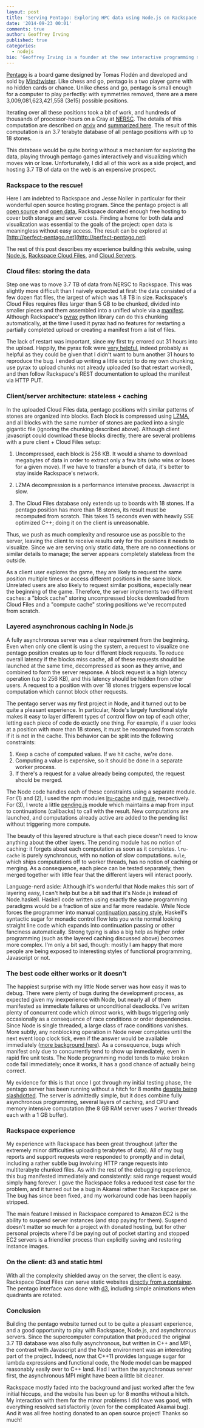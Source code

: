 ```yaml
---
layout: post
title: 'Serving Pentago: Exploring HPC data using Node.js on Rackspace'
date: '2014-09-23 00:01'
comments: true
author: Geoffrey Irving
published: true
categories:
  - nodejs
bio: 'Geoffrey Irving is a founder at the new interactive programming startup Eddy Systems (http://eddy.systems). Previously, he worked at Pixar, D. E. Shaw Research, Weta Digital, and Otherlab doing high performance computing, computational physics, and computer graphics. He has degrees in mathematics and computer science from Caltech and Stanford, and received film credits on Ratatouille, Wall-E, Up, and Tintin.'
---
```


[Pentago](https://en.wikipedia.org/wiki/Pentago) is a board game designed by
Tomas Flodén and developed and sold by [Mindtwister](http://mindtwisterusa.com).
Like chess and go, pentago is a two player game with no hidden cards or chance.
Unlike chess and go, pentago is small enough for a computer to play perfectly:
with symmetries removed, there are a mere 3,009,081,623,421,558 (3e15) possible
positions.

<!-- more -->

Iterating over all these positions took a bit of work, and hundreds of thousands
of processor-hours on a Cray at [NERSC](http://nersc.gov).
The details of this computation are described on [arxiv](http://arxiv.org/abs/1404.0743)
and [summarized here](http://perfect-pentago.net/details.html).  The result of this
computation is an 3.7 terabyte database of all pentago positions with up to 18 stones.

This database would be quite boring without a mechanism for exploring the data, playing through
pentago games interactively and visualizing which moves win or lose.  Unfortunately, I did all
of this work as a side project, and hosting 3.7 TB of data on the web is an expensive prospect.

### Rackspace to the rescue!

Here I am indebted to Rackspace and Jesse Noller in particular for their wonderful open source
hosting program.  Since the pentago project is all [open source](https://github.com/girving/pentago)
and [open data](https://github.com/girving/pentago#data), Rackspace donated enough free hosting
to cover both storage and server costs.  Finding a home for both data and visualization was essential
to the goals of the project: open data is meaningless without easy access.  The result can be
explored at [http://perfect-pentago.net](http://perfect-pentago.net)

The rest of this post describes my experience building this website, using [Node.js](http://nodejs.org),
[Rackspace Cloud Files](http://www.rackspace.com/cloud/files), and
[Cloud Servers](http://www.rackspace.com/cloud/servers).

### Cloud files: storing the data

Step one was to move 3.7 TB of data from NERSC to Rackspace.  This was slightly more difficult than I
naively expected at first: the data consisted of a few dozen flat files, the largest of which was
1.8 TB in size.  Rackspace's Cloud Files requires files larger than 5 GB to be chunked, divided into
smaller pieces and them assembled into a unified whole via a
[manifest](http://docs.rackspace.com/files/api/v1/cf-devguide/content/Static_Large_Object-d1e2226.html).
Although Rackspace's [pyrax](https://github.com/rackspace/pyrax) python library can do this chunking
automatically, at the time I used it pyrax had no features for restarting a partially completed upload
or creating a manifest from a list of files.

The lack of restart was important, since my first try errored out 31 hours into the upload.
Happily, the pyrax folk were [very helpful](https://github.com/rackspace/pyrax/issues/266), indeed
probably as helpful as they could be given that I didn't want to burn another 31 hours to reproduce
the bug.  I ended up writing a little script to do my own chunking, use pyrax to upload chunks not
already uploaded (so that restart worked), and then follow Rackspace's REST documentation to upload
the manifest via HTTP PUT.

### Client/server architecture: stateless + caching

In the uploaded Cloud Files data, pentago positions with similar patterns of stones are organized into
blocks.  Each block is compressed using [LZMA](http://tukaani.org/xz), and all blocks with the same
number of stones are packed into a single gigantic file (ignoring the chunking described above).
Although client javascript could download these blocks directly, there are several problems with a
pure client + Cloud Files setup:

1. Uncompressed, each block is 256 KB.  It would a shame to download megabytes of data in order to
   extract only a few bits (who wins or loses for a given move).  If we have to transfer a bunch of
   data, it's better to stay inside Rackspace's network.

2. LZMA decompression is a performance intensive process.  Javascript is slow.

3. The Cloud Files database only extends up to boards with 18 stones.  If a pentago position has more
   than 18 stones, its result must be recomputed from scratch.  This takes 15 seconds even with heavily
   SSE optimized C++; doing it on the client is unreasonable.

Thus, we push as much complexity and resource use as possible to the server, leaving the client to
receive results only for the positions it needs to visualize.  Since we are serving only static
data, there are no connections or similar details to manage; the server appears completely stateless
from the outside.

As a client user explores the game, they are likely to request the same position multiple times or
access different positions in the same block.  Unrelated users are also likely to request similar
positions, especially near the beginning of the game.  Therefore, the server implements two different
caches: a "block cache" storing uncompressed blocks downloaded from Cloud Files and a "compute cache"
storing positions we've recomputed from scratch.

### Layered asynchronous caching in Node.js

A fully asynchronous server was a clear requirement from the beginning.  Even when only one client is
using the system, a request to visualize one pentago position creates up to four different block
requests.  To reduce overall latency if the blocks miss cache, all of these requests should be launched
at the same time, decompressed as soon as they arrive, and combined to form the server response.  A
block request is a high latency operation (up to 256 KB), and this latency should be hidden from other
users.  A request to a position with over 18 stones triggers expensive local computation which cannot
block other requests.

The pentago server was my first project in Node, and it turned out to be quite a pleasant experience.
In particular, Node's largely functional style makes it easy to layer different types of control flow
on top of each other, letting each piece of code do exactly one thing.  For example, if a user looks
at a position with more than 18 stones, it must be recomputed from scratch if it is not in the cache.
This behavior can be split into the following constraints:

1. Keep a cache of computed values.  If we hit cache, we're done.
2. Computing a value is expensive, so it should be done in a separate worker process.
3. If there's a request for a value already being computed, the request should be merged.

The Node code handles each of these constraints using a separate module.  For (1) and (2), I used
the npm modules [lru-cache](https://www.npmjs.org/package/lru-cache) and
[mule](https://www.npmjs.org/package/mule), respectively.  For (3), I wrote a little
[pending.js](https://github.com/girving/pentago/blob/master/web/pending.js) module which maintains
a map from input to continuations (callbacks) to call with the result.  New computations are launched,
and computations already active are added to the pending list without triggering more compute.

The beauty of this layered structure is that each piece doesn't need to know anything about the other
layers.  The pending module has no notion of caching: it forgets about each computation as soon as it
completes.  `lru-cache` is purely synchronous, with no notion of slow computations.  `mule`, which ships
computations off to worker threads, has no notion of caching or merging.  As a consequence, each piece
can be tested separately, then merged together with little fear that the different layers will interact
poorly.

Language-nerd aside: Although it's wonderful that Node makes this sort of layering easy, I can't help
but be a bit sad that it's Node.js instead of Node.haskell.  Haskell code written using exactly the same
programming paradigms would be a fraction of size and far more readable.  While Node forces the programmer
into manual [continuation passing style](http://en.wikipedia.org/wiki/Continuation-passing_style), Haskell's
syntactic sugar for monadic control flow lets you write normal looking straight line code
which expands into continuation passing or other fanciness automatically.  Strong typing is also a big help
as higher order programming (such as the layered caching discussed above) becomes more complex.  I'm only a
bit sad, though: mostly I am happy that more people are being exposed to interesting styles of functional
programming, Javascript or not.

### The best code either works or it doesn't

The happiest surprise with my little Node server was how easy it was to debug.  There were plenty of bugs
during the development process, as expected given my inexperience with Node, but nearly all of them manifested
as immediate failures or unconditional deadlocks.  I've written plenty of concurrent code which _almost_
works, with bugs triggering only occasionally as a consequence of race conditions or order dependencies.
Since Node is single threaded, a large class of race conditions vanishes.  More subtly, any nonblocking
operation in Node never completes until the next event loop clock tick, even if the answer would be available
immediately ([more background here](http://howtonode.org/understanding-process-next-tick)).  As a consequence,
bugs which manifest only due to concurrently tend to show up immediately, even in rapid fire unit tests.
The Node programming model tends to make broken code fail immediately; once it works, it has a good chance
of actually being correct.

My evidence for this is that once I got through my initial testing phase, the pentago server has been running
without a hitch for 8 months
[despite being slashdotted](http://tech.slashdot.org/story/14/01/23/1733250/pentago-is-a-first-player-win).
The server is admittedly simple, but it does combine fully asynchronous programming, several layers of caching,
and CPU and memory intensive computation (the 8 GB RAM server uses 7 worker threads each with a 1 GB buffer).

### Rackspace experience

My experience with Rackspace has been great throughout (after the extremely minor difficulties uploading
terabytes of data).  All of my bug reports and support requests were responded to promptly and in detail,
including a rather subtle bug involving HTTP range requests into multiterabyte chunked files.  As with the
rest of the debugging experience, this bug manifested immediately and consistently: said range request would
simply hang forever.  I gave the Rackspace folks a reduced test case for the problem, and it turned out be
a bug in Akamai rather than Rackspace per se.  The bug has since been fixed, and my workaround code has been
happily stripped.

The main feature I missed in Rackspace compared to Amazon EC2 is the ability to suspend server instances
(and stop paying for them).  Suspend doesn't matter so much for a project with donated hosting, but for
other personal projects where I'd be paying out of pocket starting and stopped EC2 servers is a friendlier
process than explicitly saving and restoring instance images.

### On the client: d3 and static html

With all the complexity shielded away on the server, the client is easy.  Rackspace Cloud Files
can serve static websites
[directly from a container](http://www.rackspace.com/blog/rackspace-cloud-files-how-to-create-a-static-website).
The pentago interface was done with [d3](http://d3js.org), including simple animations when quadrants are rotated.

### Conclusion

Building the pentago website turned out to be quite a pleasant experience, and a good opportunity to play with
Rackspace, Node.js, and asynchronous servers.  Since the supercomputer computation that produced the original
3.7 TB database was also fully asynchronous, but written in C++ and MPI, the contrast with Javascript and the
Node environment was an interesting part of the project.  Indeed, now that C++11 provides language sugar for
lambda expressions and functional code, the Node model can be mapped reasonably easily over to C++ land.  Had
I written the asynchronous server first, the asynchronous MPI might have been a little bit cleaner.

Rackspace mostly faded into the background and just worked after the few initial hiccups, and the website has
been up for 8 months without a hitch.  My interaction with them for the minor problems I did have was good,
with everything resolved satisfactorily (even for the complicated Akamai bug).  And it was all free hosting
donated to an open source project!  Thanks so much!
